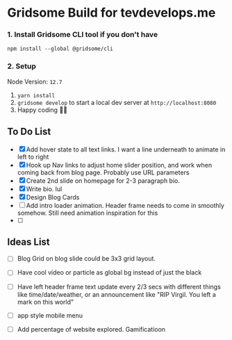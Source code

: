 # Gridsome Build for tevdevelops.me

### 1. Install Gridsome CLI tool if you don't have

`npm install --global @gridsome/cli`

### 2. Setup

Node Version: `12.7`

1. `yarn install`
2. `gridsome develop` to start a local dev server at `http://localhost:8080`
3. Happy coding 🎉🙌

## To Do List
- [x] Add hover state to all text links. I want a line underneath to animate in left to right
- [x] Hook up Nav links to adjust home slider position, and work when coming back from blog page. Probably use URL parameters
- [x] Create 2nd slide on homepage for 2-3 paragraph bio.
- [x] Write bio. lul
- [x] Design Blog Cards
- [ ] Add intro loader animation. Header frame needs to come in smoothly somehow. Still need animation inspiration for this
- [ ] 

## Ideas List
- [ ] Blog Grid on blog slide could be 3x3 grid layout. 
- [ ] Have cool video or particle as global bg instead of just the black
- [ ] Have left header frame text update every 2/3 secs with different things like time/date/weather, or an announcement like "RIP Virgil. You left a mark on this world"
- [ ] app style mobile menu
- [ ] Add percentage of website explored. Gamificatioon


